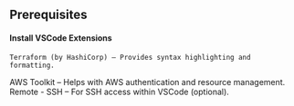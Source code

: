 ## Prerequisites

#### Install VSCode Extensions

    Terraform (by HashiCorp) – Provides syntax highlighting and formatting.
   AWS Toolkit – Helps with AWS authentication and resource management.
    Remote - SSH – For SSH access within VSCode (optional).
